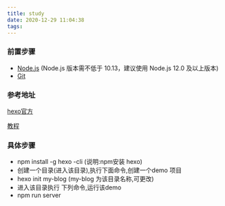 ```yaml
---
title: study
date: 2020-12-29 11:04:38
tags:
---
```


### 前置步骤

- [Node.js](http://nodejs.org/) (Node.js 版本需不低于 10.13，建议使用 Node.js 12.0 及以上版本)
- [Git](http://git-scm.com/)



### 参考地址

[hexo官方](https://hexo.io/zh-cn/index.html)

[教程](https://www.cnblogs.com/big0range/p/14204956.html )



### 具体步骤

- npm install -g hexo -cli  (说明:npm安装 hexo)
- 创建一个目录(进入该目录),执行下面命令,创建一个demo 项目
- hexo init my-blog (my-blog 为该目录名称,可更改)
- 进入该目录执行 下列命令,运行该demo
- npm run server

